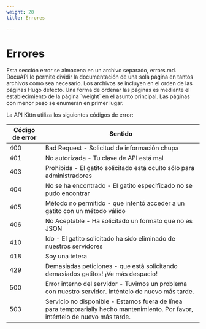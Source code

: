 ```yaml
---
weight: 20
title: Errores

---
```


# Errores

<aside class = "notice"> Esta sección error se almacena en un archivo separado, errors.md. DocuAPI le permite dividir la documentación de una sola página en tantos archivos como sea necesario. Los archivos se incluyen en el orden de las páginas Hugo defecto. Una forma de ordenar las páginas es mediante el establecimiento de la página `weight` en el asunto principal. Las páginas con menor peso se enumeran en primer lugar. </aside>

La API Kittn utiliza los siguientes códigos de error:


Código de error | Sentido
---------- | -------
400 | Bad Request - Solicitud de información chupa
401 | No autorizada - Tu clave de API está mal
403 | Prohibida - El gatito solicitado está oculto sólo para administradores
404 | No se ha encontrado - El gatito especificado no se pudo encontrar
405 | Método no permitido - que intentó acceder a un gatito con un método válido
406 | No Aceptable - Ha solicitado un formato que no es JSON
410 | Ido - El gatito solicitado ha sido eliminado de nuestros servidores
418 | Soy una tetera
429 | Demasiadas peticiones - que está solicitando demasiados gatitos! ¡Ve más despacio!
500 | Error interno del servidor - Tuvimos un problema con nuestro servidor. Inténtelo de nuevo más tarde.
503 | Servicio no disponible - Estamos fuera de línea para temporarially hecho mantenimiento. Por favor, inténtelo de nuevo más tarde.
